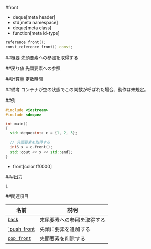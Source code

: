 #front
* deque[meta header]
* std[meta namespace]
* deque[meta class]
* function[meta id-type]

```cpp
reference front();
const_reference front() const;
```

##概要
先頭要素への参照を取得する


##戻り値
先頭要素への参照


##計算量
定数時間


##備考
コンテナが空の状態でこの関数が呼ばれた場合、動作は未規定。


##例
```cpp
#include <iostream>
#include <deque>

int main()
{
  std::deque<int> c = {1, 2, 3};
 
  // 先頭要素を取得する
  int& x = c.front();
  std::cout << x << std::endl;
}
```
* front[color ff0000]

###出力
```
1
```

##関連項目

| 名前 | 説明 |
|--------------------------------|----------------------------|
| [`back`](./back.md)            | 末尾要素への参照を取得する |
| [`push_front](./push_front.md) | 先頭に要素を追加する |
| [`pop_front`](./pop_front.md)  | 先頭要素を削除する |


